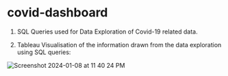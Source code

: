 # covid-dashboard
1. SQL Queries used for Data Exploration of Covid-19 related data. 


2. Tableau Visualisation of the information drawn from the data exploration using SQL queries: 

![Screenshot 2024-01-08 at 11 40 24 PM](https://github.com/arpit-gif/covid-dashboard/assets/72472262/d76bfea6-e2d3-4286-b5ef-f6e22dc07508)
